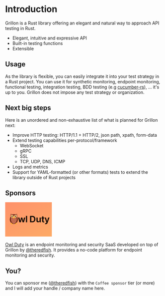 # Introduction

Grillon is a Rust library offering an elegant and natural way to approach API testing in Rust.

- Elegant, intuitive and expressive API
- Built-in testing functions
- Extensible

## Usage

As the library is flexible, you can easily integrate it into your test strategy in a Rust project. You can use it for synthetic monitoring, endpoint monitoring, functional testing, integration testing, BDD testing (e.g [cucumber-rs](https://github.com/cucumber-rs/cucumber)), ... it's up to you. Grillon does not impose any test strategy or organization.

## Next big steps

Here is an unordered and non-exhaustive list of what is planned for Grillon next:

- Improve HTTP testing: HTTP/1.1 + HTTP/2, json path, xpath, form-data
- Extend testing capabilities per-protocol/framework
  - WebSocket
  - gRPC
  - SSL
  - TCP, UDP, DNS, ICMP
- Logs and metrics
- Support for YAML-formatted (or other formats) tests to extend the library outside of Rust projects

## Sponsors

[![Owl Duty logo](./img/logo.png)](https://owlduty.com)

[Owl Duty](https://owlduty.com) is an endpoint monitoring and security SaaS developed on top of Grillon by [@theredfish](https://github.com/theredfish). It provides a no-code platform for endpoint monitoring and security.

## You?

You can sponsor me ([@theredfish](https://github.com/theredfish)) with the `Coffee sponsor` tier (or more) and I will add your handle / company name here.

